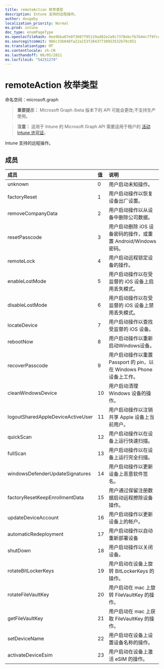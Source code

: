```yaml
---
title: remoteAction 枚举类型
description: Intune 支持的远程操作。
author: dougeby
localization_priority: Normal
ms.prod: intune
doc_type: enumPageType
ms.openlocfilehash: 0ee9bba07e0f3607f95129ad82e2a9c7378ebcfb7b44c7f9fcc403ac727b876f
ms.sourcegitcommit: 986c33b848fa22a153f28437738953532b78c051
ms.translationtype: MT
ms.contentlocale: zh-CN
ms.lasthandoff: 08/05/2021
ms.locfileid: "54251279"
---
```

# <a name="remoteaction-enum-type"></a>remoteAction 枚举类型

命名空间：microsoft.graph

> **重要提示：** Microsoft Graph /beta 版本下的 API 可能会更改;不支持生产使用。

> **注意：** 适用于 Intune 的 Microsoft Graph API 需要适用于租户的 [活动 Intune 许可证](https://go.microsoft.com/fwlink/?linkid=839381)。

Intune 支持的远程操作。

## <a name="members"></a>成员
|成员|值|说明|
|:---|:---|:---|
|unknown|0|用户启动未知操作。|
|factoryReset|1 |用户启动操作以恢复设备出厂设置。 |
|removeCompanyData|2 |用户启动操作以从设备中删除公司数据。 |
|resetPasscode|3 |用户启动删除 iOS 设备密码的操作，或重置 Android/Windows密码。 |
|remoteLock|4 |用户启动远程锁定设备的操作。|
|enableLostMode|5 |用户启动操作以在受监督的 iOS 设备上启用丢失模式。|
|disableLostMode|6 |用户启动操作以在受监督的 iOS 设备上禁用丢失模式。|
|locateDevice|7 |用户启动操作以查找受监督的 iOS 设备。|
|rebootNow|8 |用户启动操作以重新启动Windows设备。|
|recoverPasscode|9 |用户启动操作以重置 Passport 的 pin，以在 Windows Phone 设备上工作。|
|cleanWindowsDevice|10 |用户启动清理 Windows 设备的操作。|
|logoutSharedAppleDeviceActiveUser|11 |用户启动操作以注销共享 Apple 设备上当前用户。|
|quickScan|12 |用户启动操作以在设备上运行快速扫描。|
|fullScan|13 |用户启动操作以在设备上运行完全扫描。|
|windowsDefenderUpdateSignatures|14 |用户启动操作以更新设备上恶意软件签名。|
|factoryResetKeepEnrollmentData|15 |用户通过保留注册数据启动远程擦除设备操作。|
|updateDeviceAccount|16 |用户启动操作以更新设备上的帐户。|
|automaticRedeployment|17 |用户启动操作以自动重新部署设备|
|shutDown|18 |用户启动操作以关闭设备。|
|rotateBitLockerKeys|19|用户启动在设备上旋转 BitLockerKeys 的操作。|
|rotateFileVaultKey|20|用户启动在 mac 上旋转 FileVaultKey 的操作。|
|getFileVaultKey| 21|用户启动在 mac 上获取 FileVaultKey 的操作。|
|setDeviceName|22|用户启动在设备上设置设备名称的操作。|
|activateDeviceEsim|23|用户启动在设备上激活 eSIM 的操作。|





